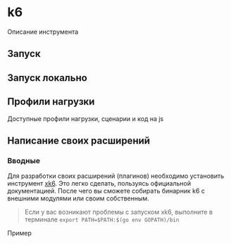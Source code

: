 # k6

Описание инструмента

## Запуск

## Запуск локально

## Профили нагрузки

Доступные профили нагрузки, сценарии и код на js

## Написание своих расширений

### Вводные

Для разработки своих расширений (плагинов) необходимо установить инструмент [xk6](https://github.com/grafana/xk6). 
Это легко сделать, пользуясь официальной документацией. После чего вы сможете собирать бинарник k6 с внешними модулями или своим собственным.

> Если у вас возникают проблемы с запуском xk6, выполните в терминале `export PATH=$PATH:$(go env GOPATH)/bin`

Пример




